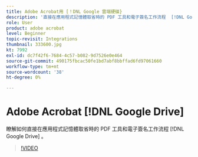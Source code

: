 ```yaml
---
title: Adobe Acrobat用 [！DNL Google 雲端硬碟}
description: '直接在應用程式記憶體取省時的 PDF 工具和電子簽名工作流程  [!DNL Google Drive] '
role: User
product: adobe acrobat
level: Beginner
topic-revisit: Integrations
thumbnail: 333600.jpg
kt: 7992
exl-id: dc7f42f6-7684-4c57-b082-9d7526e0e464
source-git-commit: 490175fbcac50fe1bd7abf8bbffad6fd97061660
workflow-type: tm+mt
source-wordcount: '38'
ht-degree: 0%

---
```


# Adobe Acrobat [!DNL Google Drive]

瞭解如何直接在應用程式記憶體取省時的 PDF 工具和電子簽名工作流程 [!DNL Google Drive] 。

>[!VIDEO](https://video.tv.adobe.com/v/333600?hidetitle=true)
